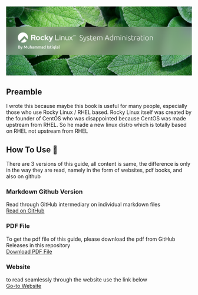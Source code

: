 ![](rockylinux.png)

## Preamble

I wrote this because maybe this book is useful for many people, especially those who use Rocky Linux / RHEL based. Rocky Linux itself was created by the founder of CentOS who was disappointed because CentOS was made upstream from RHEL. So he made a new linux distro which is totally based on RHEL not upstream from RHEL

## How To Use 📖

There are 3 versions of this guide, all content is same, the difference is only in the way they are read, namely in the form of websites, pdf books, and also on github <br>

### Markdown Github Version
Read through GitHub intermediary on individual markdown files <br>
[Read on GitHub](https://github.com/iqlal/ebook-rockylinux/)

### PDF File
To get the pdf file of this guide, please download the pdf from GitHub Releases in this repository <br>
[Download PDF File](https://github.com/iqlal/ebook-rockylinux/releases)

### Website
to read seamlessly through the website use the link below <br>
[Go-to Website](#)
